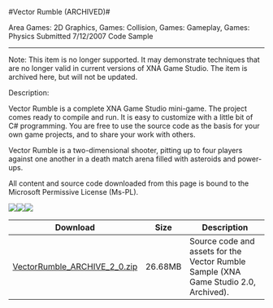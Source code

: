 #Vector Rumble (ARCHIVED)#

Area
Games: 2D Graphics, Games: Collision, Games: Gameplay, Games: Physics
Submitted
7/12/2007
Code Sample

---

Note: This item is no longer supported. It may demonstrate techniques that are no longer valid in current versions of XNA Game Studio. The item is archived here, but will not be updated.

Description:

Vector Rumble is a complete XNA Game Studio mini-game. The project comes ready to compile and run. It is easy to customize with a little bit of C# programming. You are free to use the source code as the basis for your own game projects, and to share your work with others.

Vector Rumble is a two-dimensional shooter, pitting up to four players against one another in a death match arena filled with asteroids and power-ups.


All content and source code downloaded from this page is bound to the Microsoft Permissive License (Ms-PL).

![](https://github.com/simondarksidej/XNAGameStudio/blob/master/Images/XNA_VectorRumble_01_small.jpg)![](https://github.com/simondarksidej/XNAGameStudio/blob/master/Images/XNA_VectorRumble_02_small.jpg)![](https://github.com/simondarksidej/XNAGameStudio/blob/master/Images/XNA_VectorRumble_03_small.jpg)

		

Download | Size | Description
---|---|---|
[VectorRumble_ARCHIVE_2_0.zip](https://github.com/simondarksidej/XNAGameStudio/blob/master/Samples/VectorRumble_ARCHIVE_2_0.zip?raw=true) | 26.68MB | Source code and assets for the Vector Rumble Sample (XNA Game Studio 2.0, Archived). 